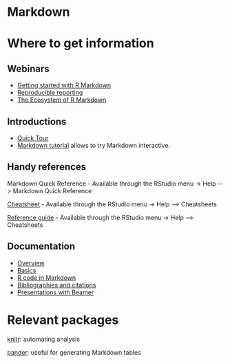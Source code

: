 Markdown
================

Where to get information
========================

Webinars
--------

-   [Getting started with R Markdown](https://www.rstudio.com/resources/webinars/getting-started-with-r-markdown/)
-   [Reproducible reporting](https://www.rstudio.com/resources/webinars/reproducible-reporting/)
-   [The Ecosystem of R Markdown](https://www.rstudio.com/resources/webinars/the-ecosystem-of-r-markdown/)

Introductions
-------------

-   [Quick Tour](http://rmarkdown.rstudio.com/authoring_quick_tour.html)
-   [Markdown tutorial](http://www.markdowntutorial.com/) allows to try Markdown interactive.

Handy references
----------------

Markdown Quick Reference - Available through the RStudio menu -&gt; Help --&gt; Markdown Quick Reference

[Cheatsheet](http://www.rstudio.com/wp-content/uploads/2016/03/rmarkdown-cheatsheet-2.0.pdf) - Available through the RStudio menu -&gt; Help --&gt; Cheatsheets

[Reference guide](http://www.rstudio.com/wp-content/uploads/2015/03/rmarkdown-reference.pdf) - Available through the RStudio menu -&gt; Help --&gt; Cheatsheets

Documentation
-------------

-   [Overview](http://rmarkdown.rstudio.com/)
-   [Basics](http://rmarkdown.rstudio.com/authoring_basics.html)
-   [R code in Markdown](http://rmarkdown.rstudio.com/authoring_rcodechunks.html)
-   [Bibliographies and citations](http://rmarkdown.rstudio.com/authoring_bibliographies_and_citations.html)
-   [Presentations with Beamer](http://rmarkdown.rstudio.com/beamer_presentation_format.html)

Relevant packages
=================

[knitr](http://yihui.name/knitr/): automating analysis

[pander](http://rapporter.github.io/pander/#markdown-tables): useful for generating Markdown tables
